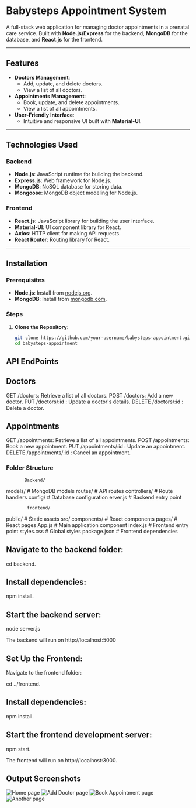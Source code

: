 # Babysteps Appointment System

A full-stack web application for managing doctor appointments in a prenatal care service. Built with **Node.js/Express** for the backend, **MongoDB** for the database, and **React.js** for the frontend.

---

## Features

- **Doctors Management**:
  - Add, update, and delete doctors.
  - View a list of all doctors.
- **Appointments Management**:
  - Book, update, and delete appointments.
  - View a list of all appointments.
- **User-Friendly Interface**:
  - Intuitive and responsive UI built with **Material-UI**.

---

## Technologies Used

### Backend
- **Node.js**: JavaScript runtime for building the backend.
- **Express.js**: Web framework for Node.js.
- **MongoDB**: NoSQL database for storing data.
- **Mongoose**: MongoDB object modeling for Node.js.

### Frontend
- **React.js**: JavaScript library for building the user interface.
- **Material-UI**: UI component library for React.
- **Axios**: HTTP client for making API requests.
- **React Router**: Routing library for React.

---

## Installation

### Prerequisites
- **Node.js**: Install from [nodejs.org](https://nodejs.org/).
- **MongoDB**: Install from [mongodb.com](https://www.mongodb.com/try/download/community).

### Steps

1. **Clone the Repository**:
   ```bash
   git clone https://github.com/your-username/babysteps-appointment.git
   cd babysteps-appointment


## API EndPoints

## Doctors

GET /doctors: Retrieve a list of all doctors.
POST /doctors: Add a new doctor.
PUT /doctors/:id : Update a doctor's details.
DELETE /doctors/:id : Delete a doctor.


## Appointments

GET /appointments: Retrieve a list of all appointments.
POST /appointments: Book a new appointment.
PUT /appointments/:id : Update an appointment.
DELETE /appointments/:id : Cancel an appointment.

### Folder Structure

           Backend/

models/            # MongoDB models
routes/            # API routes
controllers/       # Route handlers
config/            # Database configuration
erver.js          # Backend entry point


            frontend/

public/            # Static assets
src/
    components/    # React components
    pages/         # React pages
    App.js         # Main application component
    index.js       # Frontend entry point
    styles.css     # Global styles
    package.json   # Frontend dependencies


## Navigate to the backend folder:

cd backend.

## Install dependencies:

npm install.

## Start the backend server:

node server.js

The backend will run on http://localhost:5000

## Set Up the Frontend:

Navigate to the frontend folder:

cd ../frontend.

## Install dependencies:

npm install.

## Start the frontend development server:

npm start.

The frontend will run on http://localhost:3000.

## Output Screenshots

![Home page](public/image.png)
![Add Doctor page](public/image-1.png)
![Book Appointment page](public/image-2.png)
![Another page](public/image-3.png)
